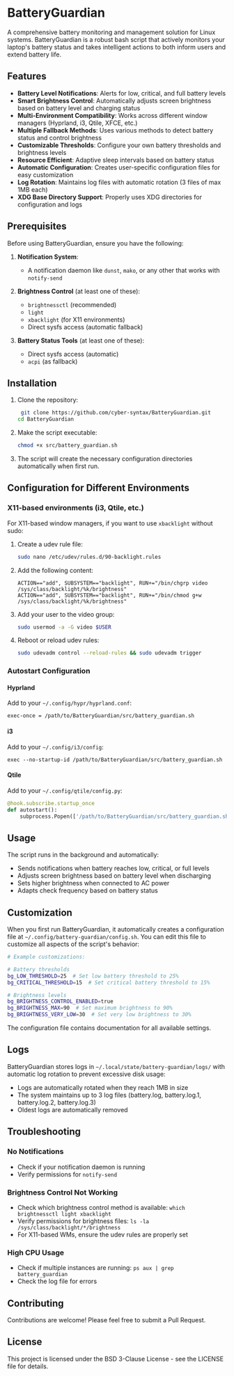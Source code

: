# BatteryGuardian

A comprehensive battery monitoring and management solution for Linux systems. BatteryGuardian is a robust bash script that actively monitors your laptop's battery status and takes intelligent actions to both inform users and extend battery life.

## Features

- **Battery Level Notifications**: Alerts for low, critical, and full battery levels
- **Smart Brightness Control**: Automatically adjusts screen brightness based on battery level and charging status
- **Multi-Environment Compatibility**: Works across different window managers (Hyprland, i3, Qtile, XFCE, etc.)
- **Multiple Fallback Methods**: Uses various methods to detect battery status and control brightness
- **Customizable Thresholds**: Configure your own battery thresholds and brightness levels
- **Resource Efficient**: Adaptive sleep intervals based on battery status
- **Automatic Configuration**: Creates user-specific configuration files for easy customization
- **Log Rotation**: Maintains log files with automatic rotation (3 files of max 1MB each)
- **XDG Base Directory Support**: Properly uses XDG directories for configuration and logs

## Prerequisites

Before using BatteryGuardian, ensure you have the following:

1. **Notification System**:

   - A notification daemon like `dunst`, `mako`, or any other that works with `notify-send`

2. **Brightness Control** (at least one of these):

   - `brightnessctl` (recommended)
   - `light`
   - `xbacklight` (for X11 environments)
   - Direct sysfs access (automatic fallback)

3. **Battery Status Tools** (at least one of these):
   - Direct sysfs access (automatic)
   - `acpi` (as fallback)

## Installation

1. Clone the repository:

   ```bash
    git clone https://github.com/cyber-syntax/BatteryGuardian.git
   cd BatteryGuardian
   ```

2. Make the script executable:

   ```bash
   chmod +x src/battery_guardian.sh
   ```

3. The script will create the necessary configuration directories automatically when first run.

## Configuration for Different Environments

### X11-based environments (i3, Qtile, etc.)

For X11-based window managers, if you want to use `xbacklight` without sudo:

1. Create a udev rule file:

   ```bash
   sudo nano /etc/udev/rules.d/90-backlight.rules
   ```

2. Add the following content:

   ```
   ACTION=="add", SUBSYSTEM=="backlight", RUN+="/bin/chgrp video /sys/class/backlight/%k/brightness"
   ACTION=="add", SUBSYSTEM=="backlight", RUN+="/bin/chmod g+w /sys/class/backlight/%k/brightness"
   ```

3. Add your user to the video group:

   ```bash
   sudo usermod -a -G video $USER
   ```

4. Reboot or reload udev rules:
   ```bash
   sudo udevadm control --reload-rules && sudo udevadm trigger
   ```

### Autostart Configuration

#### Hyprland

Add to your `~/.config/hypr/hyprland.conf`:

```
exec-once = /path/to/BatteryGuardian/src/battery_guardian.sh
```

#### i3

Add to your `~/.config/i3/config`:

```
exec --no-startup-id /path/to/BatteryGuardian/src/battery_guardian.sh
```

#### Qtile

Add to your `~/.config/qtile/config.py`:

```python
@hook.subscribe.startup_once
def autostart():
    subprocess.Popen(['/path/to/BatteryGuardian/src/battery_guardian.sh'])
```

## Usage

The script runs in the background and automatically:

- Sends notifications when battery reaches low, critical, or full levels
- Adjusts screen brightness based on battery level when discharging
- Sets higher brightness when connected to AC power
- Adapts check frequency based on battery status

## Customization

When you first run BatteryGuardian, it automatically creates a configuration file at `~/.config/battery-guardian/config.sh`. You can edit this file to customize all aspects of the script's behavior:

```bash
# Example customizations:

# Battery thresholds
bg_LOW_THRESHOLD=25  # Set low battery threshold to 25%
bg_CRITICAL_THRESHOLD=15  # Set critical battery threshold to 15%

# Brightness levels
bg_BRIGHTNESS_CONTROL_ENABLED=true
bg_BRIGHTNESS_MAX=90  # Set maximum brightness to 90%
bg_BRIGHTNESS_VERY_LOW=30  # Set very low brightness to 30%
```

The configuration file contains documentation for all available settings.

## Logs

BatteryGuardian stores logs in `~/.local/state/battery-guardian/logs/` with automatic log rotation to prevent excessive disk usage:

- Logs are automatically rotated when they reach 1MB in size
- The system maintains up to 3 log files (battery.log, battery.log.1, battery.log.2, battery.log.3)
- Oldest logs are automatically removed

## Troubleshooting

### No Notifications

- Check if your notification daemon is running
- Verify permissions for `notify-send`

### Brightness Control Not Working

- Check which brightness control method is available: `which brightnessctl light xbacklight`
- Verify permissions for brightness files: `ls -la /sys/class/backlight/*/brightness`
- For X11-based WMs, ensure the udev rules are properly set

### High CPU Usage

- Check if multiple instances are running: `ps aux | grep battery_guardian`
- Check the log file for errors

## Contributing

Contributions are welcome! Please feel free to submit a Pull Request.

## License

This project is licensed under the BSD 3-Clause License - see the LICENSE file for details.
